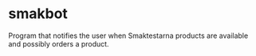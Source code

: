 # smakbot
Program that notifies the user when Smaktestarna products are available and possibly orders a product.

